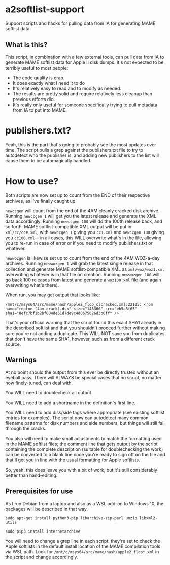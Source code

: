 # a2softlist-support
 Support scripts and hacks for pulling data from IA for generating MAME softlist data

## What is this?
 This script, in combination with a few external tools, can pull data from IA to generate MAME softlist data for Apple II disk dumps. It's not expected to be terribly useful to most people:

 * The code quality is crap.
 * It does exactly what I need it to do
 * It's relatively easy to read and to modify as needed.
 * The results are pretty solid and require relatively less cleanup than previous efforts did.
 * It's really only useful for someone specifically trying to pull metadata from IA to put into MAME.

# publishers.txt?
 Yeah, this is the part that's going to probably see the most updates over time. The script pulls a grep against the publishers.txt file to try to autodetect who the publisher is, and adding new publishers to the list will cause them to be automagically handled.

# How to use?

 Both scripts are now set up to count from the END of their respective archives, as I've finally caught up.

 `newccgen` will count from the end of the 4AM cleanly cracked disk archive. Running `newccgen 1` will get you the latest release and generate the XML data accordingly. Running `newccgen 100` will do the 100th release back, and so forth. MAME softlist-compatible XML output will be put in `xml/cc/cc#.xml`, with `newccgen 1` giving you `cc1.xml` and `newccgen 100` giving you `cc100.xml`-- in all cases, this WILL overwrite what's in the file, allowing you to re-run in case of error or if you need to modify publishers.txt or whatever.

 `newwozgen` is likewise set up to count from the end of the 4AM WOZ-a-day archives. Running `newwozgen 1` will grab the latest single release in that collection and generate MAME softlist-compatible XML as `xml/woz/woz1.xml` overwriting whatever is in that file on creation. Running `newwozgen 100` will go back 100 releases from latest and generate a `woz100.xml` file (and again overwriting what's there).

 When run, you may get output that looks like:

 `/mnt/c/msys64/src/mame/hash/apple2_flop_clcracked.xml:22105: <rom name="repton (4am crack).dsk" size="143360" crc="eb5a3f65" sha1="8efc7bf1b2bf004de51d7de9c4d0675626d3b0ff" />`

 That's your official warning that the script found this exact SHA1 already in the described softlist and that you shouldn't proceed further without making sure you're not adding a duplicate. This WILL NOT save you from duplicates that don't have the same SHA1, however, such as from a different crack source.

## Warnings

 At no point should the output from this ever be directly trusted without an eyeball pass. There will ALWAYS be special cases that no script, no matter how finely-tuned, can deal with.

 You WILL need to doublecheck all output.

 You WILL need to add a shortname in the definition's first line.

 You WILL need to add disk/side tags where appropriate (see existing softlist entries for examples). The script now can autodetect many common filename patterns for disk numbers and side numbers, but things will still fall through the cracks.

 You also will need to make small adjustments to match the formatting used in the MAME softlist files; the comment line that gets output by the script containing the complete description (suitable for doublechecking the work) can be converted to a blank line once you're ready to sign off on the file and that'll get you in line with the usual formatting for Apple softlists.

 So, yeah, this does leave you with a bit of work, but it's still considerably better than hand-editing.

## Prerequisites for use

 As I run Debian from a laptop and also as a WSL add-on to Windows 10, the packages will be described in that way.

`sudo apt-get install python3-pip libarchive-zip-perl unzip libxml2-utils`

`sudo pip3 install internetarchive`

You will need to change a grep line in each script: they're set to check the Apple softlists in the default install location of the MAME compilation tools via WSL path. Look for `/mnt/c/msys64/src/mame/hash/apple2_flop*.xml` in the script and change accordingly.
